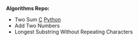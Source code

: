 **Algorithms Repo:**

* Two Sum [C](https://github.com/milostiv/Algorithms/tree/master/leetCode/c/p1_TwoSum/lc1.c) [Python](https://github.com/milostiv/Algorithms/tree/master/leetCode/python/p1_TwoSum/lc1.py)
* Add Two Numbers
* Longest Substring Without Repeating Characters
